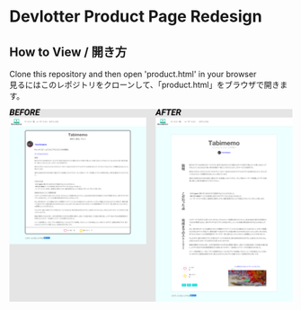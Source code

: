 # Devlotter Product Page Redesign

## How to View / 開き方
Clone this repository and then open 'product.html' in your browser  
見るにはこのレポジトリをクローンして、「product.html」をブラウザで開きます。

![Before and After](https://github.com/missingno15/devlotter-product-page-redesign/blob/master/devlotter-product-page-before-after.png) 